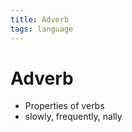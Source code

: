 ```yaml
---
title: Adverb
tags: language
---
```


# Adverb
- Properties of verbs
- slowly, frequently, nally



























































